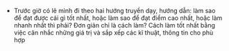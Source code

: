 - Trước giờ có lẽ mình đi theo hai hướng truyền dạy, hướng dẫn: làm sao để đạt được cái gì tốt nhất, hoặc làm sao để đạt điểm cao nhất, hoặc làm nhanh nhất thì phải? Đơn giản chỉ là cách làm? Cách làm tốt nhất bằng việc cân nhắc những giá trị và sắp xếp các kĩ thuật, thông tin cho phù hợp